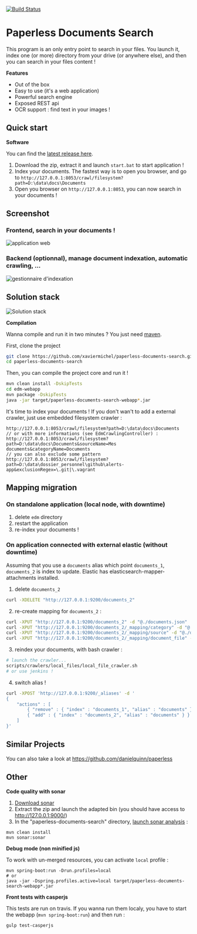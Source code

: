 [![Build Status](https://travis-ci.org/xaviermichel/paperless-documents-search.png?branch=master)](https://travis-ci.org/xaviermichel/paperless-documents-search)


Paperless Documents Search
==================

This program is an only entry point to search in your files.
You launch it, index one (or more) directory from your drive (or anywhere else), and then you can search in your files content !

**Features**

- Out of the box
- Easy to use (it's a web application)
- Powerful search engine
- Exposed REST api
- OCR support : find text in your images !

Quick start
-----------

**Software**

You can find the [latest release here](https://github.com/xaviermichel/paperless-documents-search/releases).

1. Download the zip, extract it and launch `start.bat` to start application !
2. Index your documents. The fastest way is to open you browser, and go to `http://127.0.0.1:8053/crawl/filesystem?path=D:\data\docs\Documents`
3. Open you browser on `http://127.0.0.1:8053`, you can now search in your documents !


Screenshot
----------

### Frontend, search in your documents !

![application web](https://raw.githubusercontent.com/xaviermichel/paperless-documents-search/master/screenshots/edm_webapp.png)

### Backend (optionnal), manage document indexation, automatic crawling, ...

![gestionnaire d'indexation](https://raw.githubusercontent.com/xaviermichel/paperless-documents-search/master/screenshots/edm_jenkins.png)


Solution stack
--------------

![Solution stack](https://docs.google.com/drawings/d/1TRDdSgP6r0zwp2dezgcPhncy-NdKfb9r6bKF52U0QUE/pub?w=939&amp;h=643)

**Compilation**

Wanna compile and run it in two minutes ? You just need [maven](http://maven.apache.org/download.cgi).

First, clone the project
```bash
git clone https://github.com/xaviermichel/paperless-documents-search.git
cd paperless-documents-search
```

Then, you can compile the project core and run it !
```bash
mvn clean install -DskipTests
cd edm-webapp
mvn package -DskipTests
java -jar target/paperless-documents-search-webapp*.jar
```

It's time to index your documents ! If you don't wan't to add a external crawler, just use embedded filesystem crawler :
```
http://127.0.0.1:8053/crawl/filesystem?path=D:\data\docs\Documents
// or with more informations (see EdmCrawlingController) :
http://127.0.0.1:8053/crawl/filesystem?path=D:\data\docs\Documents&sourceName=Mes documents&categoryName=Documents
// you can also exclude some pattern
http://127.0.0.1:8053/crawl/filesystem?path=D:\data\dossier_personnel\github\alerts-app&exclusionRegex=\.git|\.vagrant
```

Mapping migration
-----------------

### On standalone application (local node, with downtime)
1. delete `edm` directory
2. restart the application
3. re-index your documents !

### On application connected with external elastic (without downtime)

Assuming that you use a `documents` alias which point `documents_1`, `documents_2` is index to update. Elastic has elasticsearch-mapper-attachments installed.

1. delete `documents_2`
```bash
curl -XDELETE "http://127.0.0.1:9200/documents_2"
```
2. re-create mapping for `documents_2` :
```bash
curl -XPUT "http://127.0.0.1:9200/documents_2" -d "@./documents.json"
curl -XPUT "http://127.0.0.1:9200/documents_2/_mapping/category" -d "@./documents/category.json"
curl -XPUT "http://127.0.0.1:9200/documents_2/_mapping/source" -d "@./documents/source.json"
curl -XPUT "http://127.0.0.1:9200/documents_2/_mapping/document_file" -d "@./documents/document_file.json"
```
3. reindex your documents, with bash crawler :
```bash
# launch the crawler...
scripts/crawlers/local_files/local_file_crawler.sh
# or use jenkins !
```
4. switch alias !
```bash
curl -XPOST 'http://127.0.0.1:9200/_aliases' -d '
{
    "actions" : [
        { "remove" : { "index" : "documents_1", "alias" : "documents" } },
        { "add" : { "index" : "documents_2", "alias" : "documents" } }
    ]
}'
```

Similar Projects
----------------

You can also take a look at https://github.com/danielquinn/paperless


Other
-----

**Code quality with sonar**

1. [Download sonar](http://www.sonarqube.org/downloads/)
2. Extract the zip and launch the adapted bin (you should have access to http://127.0.0.1:9000/)
3. In the "paperless-documents-search" directory, [launch sonar analysis](http://docs.codehaus.org/display/SONAR/Analyzing+with+Maven) :

```code:bash
mvn clean install
mvn sonar:sonar
```

**Debug mode (non minified js)**

To work with un-merged resources, you can activate `local` profile :
```code:bash
mvn spring-boot:run -Drun.profiles=local
# or
java -jar -Dspring.profiles.active=local target/paperless-documents-search-webapp*.jar
```

**Front tests with casperjs**

This tests are run on travis. If you wanna run them localy, you have to start the webapp (`mvn spring-boot:run`) and then run :
```code:bash
gulp test-casperjs
```

